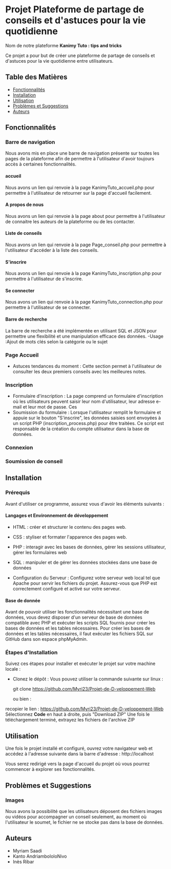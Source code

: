 # Projet Plateforme de partage de conseils et d'astuces pour la vie quotidienne

Nom de notre plateforme **Kanimy Tuto : tips and tricks**

Ce projet a pour but de créer une plateforme de partage de conseils et d'astuces pour la vie quotidienne entre utilisateurs.


## Table des Matières

- [Fonctionnalités](#fonctionnalités)
- [Installation](#installation)
- [Utilisation](#utilisation)
- [Problèmes et Suggestions](#problèmes-et-suggestions)
- [Auteurs](#auteurs)


## Fonctionnalités

### Barre de navigation
Nous avons mis en place une barre de navigation présente sur toutes les pages de la plateforme afin de permettre à l'utilisateur d'avoir toujours accès à certaines fonctionnalités.

#### accueil
Nous avons un lien qui renvoie à la page KanimyTuto_accueil.php pour permettre à l'utilisateur de retourner sur la page d'accueil facilement.
#### A propos de nous
Nous avons un lien qui renvoie à la page about pour permettre à l'utilisateur de connaitre les auteurs de la plateforme ou de les contacter.
#### Liste de conseils
Nous avons un lien qui renvoie à la page Page_conseil.php pour permettre à l'utilisateur d'accéder à la liste des conseils.
#### S'inscrire
Nous avons un lien qui renvoie à la page KanimyTuto_inscription.php pour permettre à l'utilisateur de s'inscrire.
#### Se connecter
Nous avons un lien qui renvoie à la page KanimyTuto_connection.php pour permettre à l'utilisateur de se connecter.
#### Barre de recherche
La barre de recherche a été implémentée en utilisant SQL et JSON pour permettre une flexibilité et une manipulation efficace des données.
-Usage :Ajout de mots clés selon la catégorie ou le sujet

### Page Accueil
- Astuces tendances du moment : Cette section permet à l'utilisateur de consulter les deux premiers conseils avec les meilleures notes.

### Inscription

- Formulaire d'inscription : La page comprend un formulaire d'inscription où les utilisateurs peuvent saisir leur nom d'utilisateur, leur adresse e-mail et leur mot de passe. Ces
- Soumission du formulaire : Lorsque l'utilisateur remplit le formulaire et appuie sur le bouton "S'inscrire", les données saisies sont envoyées à un script PHP (inscription_process.php) pour être traitées. Ce script est responsable de la création du compte utilisateur dans la base de données. 

### Connexion

### Soumission de conseil


## Installation

### Prérequis
Avant d'utiliser ce programme, assurez vous d'avoir les éléments suivants :

#### Langages et Environnement de développement
- HTML : créer et structurer le contenu des pages web.
- CSS : styliser et formater l'apparence des pages web.
- PHP : interagir avec les bases de données, gérer les sessions utilisateur, gérer les formulaires web
- SQL : manipuler et de gérer les données stockées dans une base de données
  
- Configuration du Serveur : Configurez votre serveur web local tel que Apache pour servir les fichiers du projet. Assurez-vous que PHP est correctement configuré et activé sur votre serveur.

#### Base de donnée
Avant de pouvoir utiliser les fonctionnalités nécessitant une base de données, vous devez disposer d'un serveur de base de données compatible avec PHP et exécuter les scripts SQL fournis pour créer les bases de données et les tables nécessaires.
Pour créer les bases de données et les tables nécessaires, il faut exécuter les fichiers SQL sur GitHub dans son espace phpMyAdmin.

### Étapes d'Installation
Suivez ces étapes pour installer et exécuter le projet sur votre machine locale :

 - Clonez le dépôt :
     Vous pouvez utiliser la commande suivante sur linux :
     
   git clone https://github.com/Myri23/Projet-de-D-veloppement-Web

     ou bien :
   
recopier le lien : https://github.com/Myri23/Projet-de-D-veloppement-Web
Sélectionnez **Code** en haut à droite, puis "Download ZIP"
Une fois le téléchargement terminé, extrayez les fichiers de l'archive ZIP


## Utilisation

Une fois le projet installé et configuré, ouvrez votre navigateur web et accédez à l'adresse suivante dans la barre d'adresse :
          http://localhost
          
Vous serez redirigé vers la page d'accueil du projet où vous pourrez commencer à explorer ses fonctionnalités.


## Problèmes et Suggestions

### Images
Nous avons la possibilité que les utilisateurs déposent des fichiers images ou vidéos pour accompagner un conseil seulement, au moment où l'utilisateur le soumet, le fichier ne se stocke pas dans la base de données. 


## Auteurs

- Myriam Saadi
- Kanto AndriambololoNivo
- Inès Ribar
